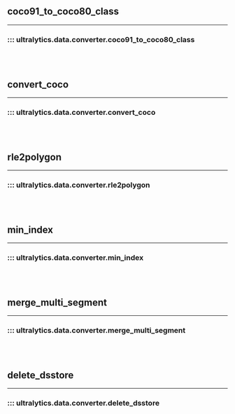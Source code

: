 ## coco91_to_coco80_class
---
### ::: ultralytics.data.converter.coco91_to_coco80_class
<br><br>

## convert_coco
---
### ::: ultralytics.data.converter.convert_coco
<br><br>

## rle2polygon
---
### ::: ultralytics.data.converter.rle2polygon
<br><br>

## min_index
---
### ::: ultralytics.data.converter.min_index
<br><br>

## merge_multi_segment
---
### ::: ultralytics.data.converter.merge_multi_segment
<br><br>

## delete_dsstore
---
### ::: ultralytics.data.converter.delete_dsstore
<br><br>
